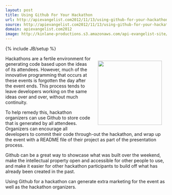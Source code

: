 ```yaml
---
layout: post
title: Using Github For Your Hackathon
url: http://apievangelist.com2012/11/13/using-github-for-your-hackathon/
source: http://apievangelist.com2012/11/13/using-github-for-your-hackathon/
domain: apievangelist.com2012
image: http://kinlane-productions.s3.amazonaws.com/api-evangelist-site/blog/github-logo-basic.png
---
```

{% include JB/setup %}
<p><a title="Github" href="https://github.com/"><img style="padding: 15px;" src="https://s3.amazonaws.com/kinlane-productions/api-evangelist/github/github-logo.png" alt="" width="200" align="right" /></a></p>
<p>Hackathons are a fertile environment for generating code based upon the ideas of its attendees.  However, much of the innovative programming that occurs at these events is forgotten the day after the event ends.  This process tends to leave developers working on the same ideas over and over, without much continuity.</p>
<p>To help remedy this, hackathon organizers can use Github to store code that is generated by all attendees. Organizers can encourage all developers to commit their code through-out the hackathon, and wrap up the event with a README file of their project as part of the presentation process.</p>
<p>Github can be a great way to showcase what was built over the weekend, make the intellectual property open and accessible for other people to use, and make it easier for other hackathon participants to build off what has already been created in the past.</p>
<p>Using Github for a hackathon can generate extra marketing for the event as well as the hackathon organizers.</p>
